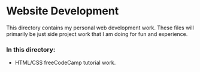 # Website Development
This directory contains my personal web development work. These files will primarily be just side project work that I am doing for fun and experience.

### In this directory:
- HTML/CSS freeCodeCamp tutorial work.

